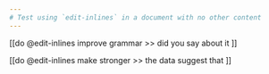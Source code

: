 ```yaml
---
# Test using `edit-inlines` in a document with no other content
---
```


[[do @edit-inlines improve grammar >> did you say about it ]]

[[do @edit-inlines make stronger >> the data suggest that ]]
